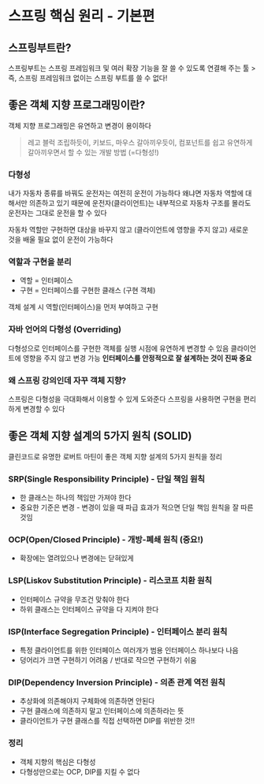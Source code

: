 # 스프링 핵심 원리 - 기본편

## 스프링부트란?

스프링부트는 스프링 프레임워크 및 여러 확장 기능을 잘 쓸 수 있도록 연결해 주는 툴 > 즉, 스프링 프레임워크 없이는 스프링 부트를 쓸 수 없다!

## 좋은 객체 지향 프로그래밍이란?

객체 지향 프로그래밍은 유연하고 변경이 용이하다
> 레고 블럭 조립하듯이, 키보드, 마우스 갈아끼우듯이, 컴포넌트를 쉽고 유연하게 갈아끼우면서 할 수 있는 개발 방법 (=다형성!)

### 다형성

내가 자동차 종류를 바꿔도 운전자는 여전히 운전이 가능하다
왜냐면 자동차 역할에 대해서만 의존하고 있기 때문에 운전자(클라이언트)는
내부적으로 자동차 구조를 몰라도 운전자는 그대로 운전을 할 수 있다

자동차 역할만 구현하면 대상을 바꾸지 않고 (클라이언트에 영향을 주지 않고)
새로운 것을 배울 필요 없이 운전이 가능하다

### 역할과 구현을 분리

- 역할 = 인터페이스
- 구현 = 인터페이스를 구현한 클래스 (구현 객체)

객체 설계 시 역할(인터페이스)을 먼저 부여하고 구현

### 자바 언어의 다형성 (Overriding)

다형성으로 인터페이스를 구현한 객체를 실행 시점에 유연하게 변경할 수 있음
클라이언트에 영향을 주지 않고 변경 가능
**인터페이스를 안정적으로 잘 설계하는 것이 진짜 중요**

### 왜 스프링 강의인데 자꾸 객체 지향?

스프링은 다형성을 극대화해서 이용할 수 있게 도와준다
스프링을 사용하면 구현을 편리하게 변경할 수 있다

## 좋은 객체 지향 설계의 5가지 원칙 (SOLID)

클린코드로 유명한 로버트 마틴이 좋은 객체 지향 설계의 5가지 원칙을 정리

### SRP(Single Responsibility Principle) - 단일 책임 원칙

- 한 클래스는 하나의 책임만 가져야 한다
- 중요한 기준은 변경 - 변경이 있을 때 파급 효과가 적으면 단일 책임 원칙을 잘 따른 것임

### OCP(Open/Closed Principle) - 개방-폐쇄 원칙 (중요!)

- 확장에는 열려있으나 변경에는 닫혀있게

### LSP(Liskov Substitution Principle) - 리스코프 치환 원칙

- 인터페이스 규약을 무조건 맞춰야 한다
- 하위 클래스는 인터페이스 규약을 다 지켜야 한다

### ISP(Interface Segregation Principle) - 인터페이스 분리 원칙

- 특정 클라이언트를 위한 인터페이스 여러개가 범용 인터페이스 하나보다 나음
- 덩어리가 크면 구현하기 어려움 / 반대로 작으면 구현하기 쉬움
  
### DIP(Dependency Inversion Principle) - 의존 관계 역전 원칙

- 추상화에 의존해야지 구체화에 의존하면 안된다
- 구현 클래스에 의존하지 말고 인터페이스에 의존하라는 뜻
- 클라이언트가 구현 클래스를 직접 선택하면 DIP를 위반한 것!!

### 정리

- 객체 지향의 핵심은 다형성
- 다형성만으로는 OCP, DIP를 지킬 수 없다

